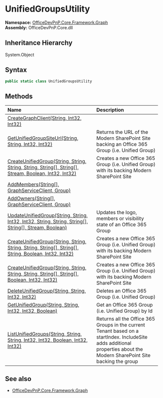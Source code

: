 # UnifiedGroupsUtility
  

**Namespace:** [OfficeDevPnP.Core.Framework.Graph](OfficeDevPnP.Core.Framework.Graph.md)  
**Assembly:** OfficeDevPnP.Core.dll  
## Inheritance Hierarchy
System.Object  
## Syntax
```C#
public static class UnifiedGroupsUtility
```
## Methods
|**Name**|**Description**|
|:-----|:-----|
| [CreateGraphClient(String, Int32, Int32)](OfficeDevPnP.Core.Framework.Graph.UnifiedGroupsUtility.C7B354FA.md) | 
| [GetUnifiedGroupSiteUrl(String, String, Int32, Int32)](OfficeDevPnP.Core.Framework.Graph.UnifiedGroupsUtility.D858CBD7.md) | Returns the URL of the Modern SharePoint Site backing an Office 365 Group (i.e. Unified Group)
| [CreateUnifiedGroup(String, String, String, String, String[], String[], Stream, Boolean, Int32, Int32)](OfficeDevPnP.Core.Framework.Graph.UnifiedGroupsUtility.B7D1C0AB.md) | Creates a new Office 365 Group (i.e. Unified Group) with its backing Modern SharePoint Site
| [AddMembers(String[], GraphServiceClient, Group)](OfficeDevPnP.Core.Framework.Graph.UnifiedGroupsUtility.97EBB40.md) | 
| [AddOwners(String[], GraphServiceClient, Group)](OfficeDevPnP.Core.Framework.Graph.UnifiedGroupsUtility.96C8271.md) | 
| [UpdateUnifiedGroup(String, String, Int32, Int32, String, String, String[], String[], Stream, Boolean)](OfficeDevPnP.Core.Framework.Graph.UnifiedGroupsUtility.B016BC60.md) | Updates the logo, members or visibility state of an Office 365 Group
| [CreateUnifiedGroup(String, String, String, String, String[], String[], String, Boolean, Int32, Int32)](OfficeDevPnP.Core.Framework.Graph.UnifiedGroupsUtility.DBFBCAD3.md) | Creates a new Office 365 Group (i.e. Unified Group) with its backing Modern SharePoint Site
| [CreateUnifiedGroup(String, String, String, String, String[], String[], Boolean, Int32, Int32)](OfficeDevPnP.Core.Framework.Graph.UnifiedGroupsUtility.7A185259.md) | Creates a new Office 365 Group (i.e. Unified Group) with its backing Modern SharePoint Site
| [DeleteUnifiedGroup(String, String, Int32, Int32)](OfficeDevPnP.Core.Framework.Graph.UnifiedGroupsUtility.B26ADE5F.md) | Deletes an Office 365 Group (i.e. Unified Group)
| [GetUnifiedGroup(String, String, Int32, Int32, Boolean)](OfficeDevPnP.Core.Framework.Graph.UnifiedGroupsUtility.560ED01D.md) | Get an Office 365 Group (i.e. Unified Group) by Id
| [ListUnifiedGroups(String, String, String, Int32, Int32, Boolean, Int32, Int32)](OfficeDevPnP.Core.Framework.Graph.UnifiedGroupsUtility.58F3FEAE.md) | Returns all the Office 365 Groups in the current Tenant based on a startIndex. IncludeSite adds additional properties about the Modern SharePoint Site backing the group
## See also
- [OfficeDevPnP.Core.Framework.Graph](OfficeDevPnP.Core.Framework.Graph.md)
